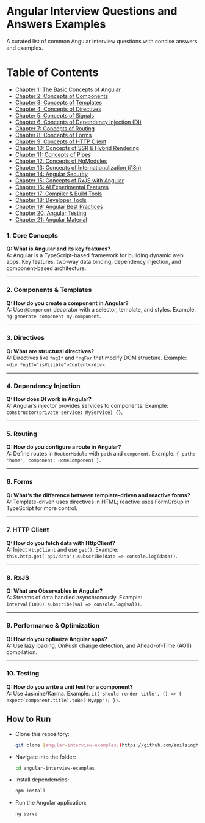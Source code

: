 # Angular Interview Questions and Answers Examples

A curated list of common Angular interview questions with concise answers and examples.

# Table of Contents

- [Chapter 1: The Basic Concepts of Angular](#chapter-1-the-basic-concepts-of-angular)
- [Chapter 2: Concepts of Components](#chapter-2-concepts-of-components)
- [Chapter 3: Concepts of Templates](#chapter-3-concepts-of-templates)
- [Chapter 4: Concepts of Directives](#chapter-4-concepts-of-directives)
- [Chapter 5: Concepts of Signals](#chapter-5-concepts-of-signals)
- [Chapter 6: Concepts of Dependency Injection (DI)](#chapter-6-concepts-of-dependency-injection-di)
- [Chapter 7: Concepts of Routing](#chapter-7-concepts-of-routing)
- [Chapter 8: Concepts of Forms](#chapter-8-concepts-of-forms)
- [Chapter 9: Concepts of HTTP Client](#chapter-9-concepts-of-http-client)
- [Chapter 10: Concepts of SSR & Hybrid Rendering](#chapter-10-concepts-of-ssr--hybrid-rendering)
- [Chapter 11: Concepts of Pipes](#chapter-11-concepts-of-pipes)
- [Chapter 12: Concepts of NgModules](#chapter-12-concepts-of-ngmodules)
- [Chapter 13: Concepts of Internationalization (i18n)](#chapter-13-concepts-of-internationalization-i18n)
- [Chapter 14: Angular Security](#chapter-14-angular-security)
- [Chapter 15: Concepts of RxJS with Angular](#chapter-15-concepts-of-rxjs-with-angular)
- [Chapter 16: AI Experimental Features](#chapter-16-ai-experimental-features)
- [Chapter 17: Compiler & Build Tools](#chapter-17-compiler--build-tools)
- [Chapter 18: Developer Tools](#chapter-18-developer-tools)
- [Chapter 19: Angular Best Practices](#chapter-19-angular-best-practices)
- [Chapter 20: Angular Testing](#chapter-20-angular-testing)
- [Chapter 21: Angular Material](#chapter-21-[angular-material](https://github.com/anilsingh581/Angular-Interview-Questions-Answers-Examples/blob/main/Angular-Material-Example))

### 1. Core Concepts
**Q: What is Angular and its key features?**  
A: Angular is a TypeScript-based framework for building dynamic web apps. Key features: two-way data binding, dependency injection, and component-based architecture.

---

### 2. Components & Templates
**Q: How do you create a component in Angular?**  
A: Use `@Component` decorator with a selector, template, and styles. Example: `ng generate component my-component`.

---

### 3. Directives
**Q: What are structural directives?**  
A: Directives like `*ngIf` and `*ngFor` that modify DOM structure. Example: `<div *ngIf="isVisible">Content</div>`.

---

### 4. Dependency Injection
**Q: How does DI work in Angular?**  
A: Angular’s injector provides services to components. Example: `constructor(private service: MyService) {}`.

---

### 5. Routing
**Q: How do you configure a route in Angular?**  
A: Define routes in `RouterModule` with `path` and `component`. Example: `{ path: 'home', component: HomeComponent }`.

---

### 6. Forms
**Q: What’s the difference between template-driven and reactive forms?**  
A: Template-driven uses directives in HTML; reactive uses FormGroup in TypeScript for more control.

---

### 7. HTTP Client
**Q: How do you fetch data with HttpClient?**  
A: Inject `HttpClient` and use `get()`. Example: `this.http.get('api/data').subscribe(data => console.log(data))`.

---

### 8. RxJS
**Q: What are Observables in Angular?**  
A: Streams of data handled asynchronously. Example: `interval(1000).subscribe(val => console.log(val))`.

---

### 9. Performance & Optimization
**Q: How do you optimize Angular apps?**  
A: Use lazy loading, OnPush change detection, and Ahead-of-Time (AOT) compilation.

---

### 10. Testing
**Q: How do you write a unit test for a component?**  
A: Use Jasmine/Karma. Example: `it('should render title', () => { expect(component.title).toBe('MyApp'); })`.
## How to Run
- Clone this repository:
  ```bash
  git clone [angular-interview-examples](https://github.com/anilsingh581/Angular-Components.git)
  ```
- Navigate into the folder:
  ```bash
  cd angular-interview-examples
  ```
- Install dependencies:
  ```bash
  npm install
  ```
- Run the Angular application:
  ```bash
  ng serve
  ```

